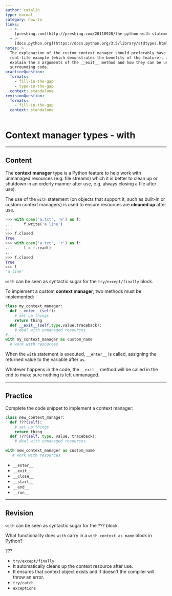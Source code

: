 ```yaml
---
author: catalin
type: normal
category: how-to
links:
  - >-
    [preshing.com](http://preshing.com/20110920/the-python-with-statement-by-example/){website}
  - >-
    [docs.python.org](https://docs.python.org/3.5/library/stdtypes.html#context-manager-types){website}
notes: >
  The explanation of the custom context manager should preferably have an small
  real-life example (which demonstrates the benefits of the feature), and also
  explain the 3 arguments of the __exit__ method and how they can be used in the
  surrounding code.
practiceQuestion:
  formats:
    - fill-in-the-gap
    - type-in-the-gap
  context: standalone
revisionQuestion:
  formats:
    - fill-in-the-gap
  context: standalone
---
```


# Context manager types - with


---

## Content

The **context manager** type is a Python feature to help work with unmanaged resources (e.g. file streams) which it is better to clean up or shutdown in an orderly manner after use, e.g. always closing a file after use).

The use of the `with` statement (on objects that support it, such as built-in or custom context managers) is used to ensure resources are **cleaned up** after use.

```python
>>> with open('a.txt', 'w') as f:
...     f.write('a line')
...
>>> f.closed
True
>>> with open('a.txt', 'r') as f:
...     l = f.read()
...
>>> f.closed
True
>>> l
'a line'
```

`with` can be seen as syntactic sugar for the `try/except/finally` block.

To implement a custom **context manager**, two methods must be implemented:

```python
class my_context_manager:
  def __enter__(self):
    # set up things
    return thing
  def __exit__(self,type,value,traceback):
    # deal with unmanaged resources
#....
with my_context_manager as custom_name
  # work with resources

```

When the `with` statement is executed, `__enter__` is called, assigning the returned value to the variable after `as`.

Whatever happens in the code, the `__exit__` method will be called in the end to make sure nothing is left unmanaged.


---

## Practice

Complete the code snippet to implement a context manager:

```python
class new_context_manager:
  def ???(self):
    # set up things
    return thing
  def ???(self, type, value, traceback):
    # deal with unmanaged resources

with new_context_manager as custom_name
   # work with resources
```

- `__enter__`
- `__exit__`
- `__close__`
- `__start__`
- `__end__`
- `__run__`


---

## Revision

`with` can be seen as syntactic sugar for the ??? block.

What functionality does `with` carry in a `with context as name` block in Python?

???

- `try/except/finally`
- It automatically cleans up the context resource after use.
- It ensures that context object exists and if doesn't the compiler will throw an error.
- `try/catch`
- `exceptions`
 
